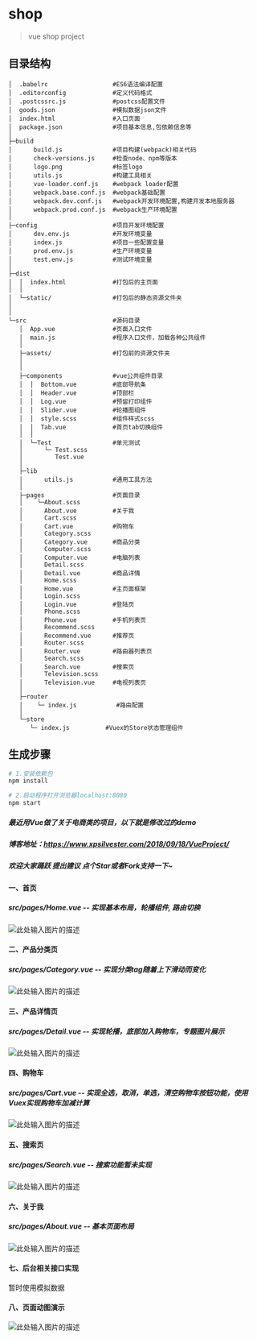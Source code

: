 # shop

> vue shop project
## 目录结构
```
│  .babelrc                  #ES6语法编译配置
│  .editorconfig             #定义代码格式                   
│  .postcssrc.js             #postcss配置文件
│  goods.json                #模拟数据json文件
│  index.html                #入口页面
│  package.json              #项目基本信息,包依赖信息等
│  
├─build
│      build.js              #项目构建(webpack)相关代码
│      check-versions.js     #检查node、npm等版本
│      logo.png              #标签logo
│      utils.js              #构建工具相关
│      vue-loader.conf.js    #webpack loader配置
│      webpack.base.conf.js  #webpack基础配置
│      webpack.dev.conf.js   #webpack开发环境配置,构建开发本地服务器
│      webpack.prod.conf.js  #webpack生产环境配置
│
├─config                     #项目开发环境配置
│      dev.env.js            #开发环境变量
│      index.js              #项目一些配置变量
│      prod.env.js           #生产环境变量
│      test.env.js           #测试环境变量
│
├─dist
│  │  index.html             #打包后的主页面
│  │
│  └─static/                 #打包后的静态资源文件夹
│   
│
└─src                        #源码目录
   │  App.vue                #页面入口文件
   │  main.js                #程序入口文件，加载各种公共组件
   │
   ├─assets/                 #打包前的资源文件夹
   │
   │
   ├─components              #vue公共组件目录
   │  │  Bottom.vue          #底部导航条
   │  │  Header.vue          #顶部栏
   │  │  Log.vue             #预留打印组件
   │  │  Slider.vue          #轮播图组件
   │  │  style.scss          #组件样式scss
   │  │  Tab.vue             #首页tab切换组件
   │  │
   │  └─Test                 #单元测试
   │      └─ Test.scss     
   │         Test.vue
   │
   ├─lib
   │      utils.js           #通用工具方法
   │
   ├─pages                   #页面目录
   │    └─About.scss         
   │      About.vue          #关于我
   │      Cart.scss          
   │      Cart.vue           #购物车
   │      Category.scss      
   │      Category.vue       #商品分类
   │      Computer.scss      
   │      Computer.vue       #电脑列表
   │      Detail.scss        
   │      Detail.vue         #商品详情
   │      Home.scss
   │      Home.vue           #主页面框架
   │      Login.scss
   │      Login.vue          #登陆页
   │      Phone.scss
   │      Phone.vue          #手机列表页
   │      Recommend.scss
   │      Recommend.vue      #推荐页
   │      Router.scss
   │      Router.vue         #路由器列表页
   │      Search.scss
   │      Search.vue         #搜索页
   │      Television.scss
   │      Television.vue     #电视列表页
   │
   ├─router
   │    └─ index.js           #路由配置
   │
   └─store
      └─ index.js          #Vuex的Store状态管理组件

```
## 生成步骤

``` bash
# 1.安装依赖包
npm install

# 2.启动程序打开浏览器localhost:8080
npm start

```
##### 最近用Vue做了关于电商类的项目，以下就是修改过的demo
##### 博客地址：https://www.xpsilvester.com/2018/09/18/VueProject/
##### 欢迎大家踊跃 提出建议 点个Star或者Fork支持一下~ 

#### 一、首页                 
##### src/pages/Home.vue -- 实现基本布局，轮播组件, 路由切换 

![此处输入图片的描述][1]
#### 二、产品分类页
##### src/pages/Category.vue -- 实现分类tag随着上下滑动而变化

![此处输入图片的描述][2]
#### 三、产品详情页
##### src/pages/Detail.vue -- 实现轮播，底部加入购物车，专题图片展示

![此处输入图片的描述][3]  
#### 四、购物车
##### src/pages/Cart.vue -- 实现全选，取消，单选，清空购物车按钮功能，使用Vuex实现购物车加减计算
![此处输入图片的描述][4]

#### 五、搜索页
##### src/pages/Search.vue -- 搜索功能暂未实现
![此处输入图片的描述][5]
#### 六、关于我
##### src/pages/About.vue -- 基本页面布局

![此处输入图片的描述][6]

#### 七、后台相关接口实现
暂时使用模拟数据

#### 八、页面动图演示

![此处输入图片的描述][7]

  [1]: https://raw.githubusercontent.com/xpsilvester/Project/master/images/shopIndex.png
  [2]: https://raw.githubusercontent.com/xpsilvester/Project/master/images/shopCategory.png
  [3]: https://raw.githubusercontent.com/xpsilvester/Project/master/images/shopDetail.png
  [4]: https://raw.githubusercontent.com/xpsilvester/Project/master/images/shopCart.png
  [5]: https://raw.githubusercontent.com/xpsilvester/Project/master/images/shopSearch.png
  [6]: https://raw.githubusercontent.com/xpsilvester/Project/master/images/shopAbout.png
  [7]: https://raw.githubusercontent.com/xpsilvester/Project/master/images/shopMovie2.gif
